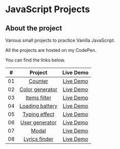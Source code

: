 # JavaScript Projects

## About the project

Various small projects to practice Vanilla JavaScript.

All the projects are hosted on my CodePen.

You can find the links below.

|  #  |                                              Project                                              |                         Live Demo                          |
| :-: | :-----------------------------------------------------------------------------------------------: | :--------------------------------------------------------: |
| 01  |          [Counter](https://github.com/elimeluap/JavaScript-Projects/tree/master/Counter)          | [Live Demo](https://codepen.io/peantoine-dev/full/oNwBLgd) |
| 02  | [Color generator](https://github.com/elimeluap/JavaScript-Projects/tree/master/Color%20generator) | [Live Demo](https://codepen.io/peantoine-dev/full/zYzNBzp) |
| 03  |    [Items filter](https://github.com/elimeluap/JavaScript-Projects/tree/master/Items%20filter)    | [Live Demo](https://codepen.io/peantoine-dev/full/qBjmONj) |
| 04  | [Loading battery](https://github.com/elimeluap/JavaScript-Projects/tree/master/Loading%20battery) | [Live Demo](https://codepen.io/peantoine-dev/full/YzQVjYa) |
| 05  |   [Typing effect](https://github.com/elimeluap/JavaScript-Projects/tree/master/Typing%20effect)   | [Live Demo](https://codepen.io/peantoine-dev/full/ExXvyZa) |
| 06  |  [User generator](https://github.com/elimeluap/JavaScript-Projects/tree/master/User%20generator)  | [Live Demo](https://codepen.io/peantoine-dev/full/RwLrWzp) |
| 07  |            [Modal](https://github.com/elimeluap/JavaScript-Projects/tree/master/Modal)            | [Live Demo](https://codepen.io/peantoine-dev/full/BawwENZ) |
| 08  |   [Lyrics finder](https://github.com/elimeluap/JavaScript-Projects/tree/master/Lyrics%20finder)   | [Live Demo](https://codepen.io/peantoine-dev/full/KKXyNvP) |
